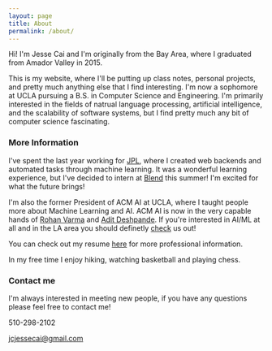 ```yaml
---
layout: page
title: About
permalink: /about/
---
```


Hi! I'm Jesse Cai and I'm originally from the Bay Area, where I graduated from Amador Valley in 2015. 

This is my website, where I'll be putting up class notes, personal projects, and pretty much anything else that I find interesting.
I'm now a sophomore at UCLA pursuing a B.S. in Computer Science and Engineering.
I'm primarily interested in the fields of natrual language processing, artificial intelligence, and the scalability of software systems, but I find pretty much any bit of computer science fascinating. 

### More Information

I've spent the last year working for [JPL](https://www.jpl.nasa.gov/), where I created web backends and automated tasks through machine learning.
It was a wonderful learning experience, but I've decided to intern at [Blend](https://blend.com/) this summer! I'm excited for what the future brings!

I'm also the former President of ACM AI at UCLA, where I taught people more about Machine Learning and AI.
ACM AI is now in the very capable hands of [Rohan Varma](http://rohanvarma.me/) and [Adit Deshpande](https://adeshpande3.github.io/).
If you're interested in AI/ML at all and in the LA area you should definetly [check](https://www.facebook.com/groups/uclaacmai/) us out!

You can check out my resume [here](/resources/Jesse_Cai_Resume.pdf) for more professional information.

In my free time I enjoy hiking, watching basketball and playing chess.

### Contact me
I'm always interested in meeting new people, if you have any questions please feel free to contact me!

510-298-2102

[jcjessecai@gmail.com](mailto:jcjessecai@gmail.com)

